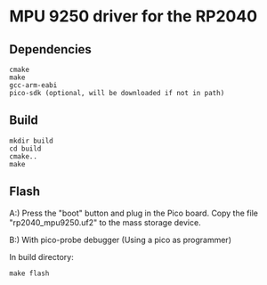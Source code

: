 # MPU 9250 driver for the RP2040

## Dependencies

    cmake
    make
    gcc-arm-eabi
    pico-sdk (optional, will be downloaded if not in path)

## Build

    mkdir build
    cd build
    cmake..
    make
    
## Flash

A:) Press the "boot" button and plug in the Pico board. Copy the file "rp2040_mpu9250.uf2" to the mass storage device.

B:) With pico-probe debugger (Using a pico as programmer)

In build directory:

    make flash